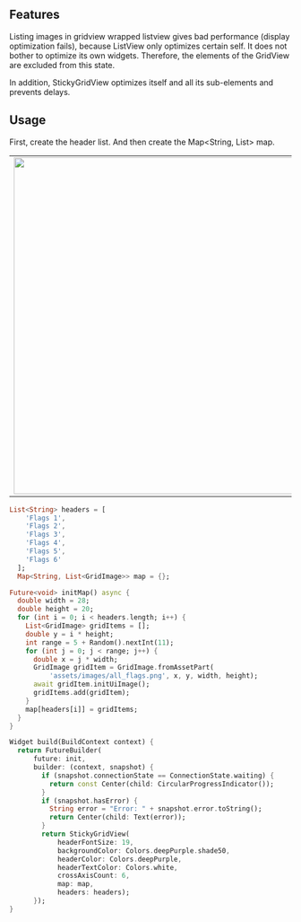 <!-- 
This README describes the package. If you publish this package to pub.dev,
this README's contents appear on the landing page for your package.

For information about how to write a good package README, see the guide for
[writing package pages](https://dart.dev/guides/libraries/writing-package-pages). 

For general information about developing packages, see the Dart guide for
[creating packages](https://dart.dev/guides/libraries/create-library-packages)
and the Flutter guide for
[developing packages and plugins](https://flutter.dev/developing-packages). 
-->

## Features

Listing images in gridview wrapped listview gives bad performance (display optimization fails),
because ListView only optimizes certain self. It does not bother to optimize its own widgets.
Therefore, the elements of the GridView are excluded from this state.

In addition, StickyGridView optimizes itself and all its sub-elements and prevents delays.

## Usage

First, create the header list.
And then create the Map<String, List<GridImage>> map.

<table>
  <tr>
    <td><img src="https://github.com/fcenesiz/sticky_grid_view/blob/main/test_sticky.gif" align="center" height="600px" /></td>
    <td><img src="https://github.com/fcenesiz/sticky_grid_view/blob/main/ss1.png" align="center" height="600px" /></td>
    <td><img src="https://github.com/fcenesiz/sticky_grid_view/blob/main/ss2.png" align="center" height="600px" /></td>
    <td><img src="https://github.com/fcenesiz/sticky_grid_view/blob/main/ss3.png" align="center" height="600px" /></td>
  </tr>
</table>
    
```dart
List<String> headers = [
    'Flags 1',
    'Flags 2',
    'Flags 3',
    'Flags 4',
    'Flags 5',
    'Flags 6'
  ];
  Map<String, List<GridImage>> map = {};
```

```dart
Future<void> initMap() async {
  double width = 28;
  double height = 20;
  for (int i = 0; i < headers.length; i++) {
    List<GridImage> gridItems = [];
    double y = i * height;
    int range = 5 + Random().nextInt(11);
    for (int j = 0; j < range; j++) {
      double x = j * width;
      GridImage gridItem = GridImage.fromAssetPart(
          'assets/images/all_flags.png', x, y, width, height);
      await gridItem.initUiImage();
      gridItems.add(gridItem);
    }
    map[headers[i]] = gridItems;
  }
}
```
    
```dart
Widget build(BuildContext context) {
  return FutureBuilder(
      future: init,
      builder: (context, snapshot) {
        if (snapshot.connectionState == ConnectionState.waiting) {
          return const Center(child: CircularProgressIndicator());
        }
        if (snapshot.hasError) {
          String error = "Error: " + snapshot.error.toString();
          return Center(child: Text(error));
        }
        return StickyGridView(
            headerFontSize: 19,
            backgroundColor: Colors.deepPurple.shade50,
            headerColor: Colors.deepPurple,
            headerTextColor: Colors.white,
            crossAxisCount: 6,
            map: map,
            headers: headers);
      });
}
```
